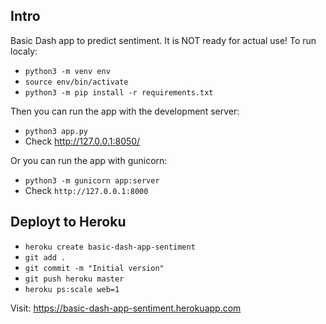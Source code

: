## Intro

Basic Dash app to predict sentiment. It is NOT ready for actual use!
To run localy:
- `python3 -m venv env`
- `source env/bin/activate`
- `python3 -m pip install -r requirements.txt`

Then you can run the app with the development server:
- `python3 app.py`
- Check http://127.0.0.1:8050/

Or you can run the app with gunicorn:
- `python3 -m gunicorn app:server`
- Check `http://127.0.0.1:8000`

## Deployt to Heroku

- `heroku create basic-dash-app-sentiment` 
- `git add .`
- `git commit -m "Initial version"`
- `git push heroku master`
- `heroku ps:scale web=1`

Visit: https://basic-dash-app-sentiment.herokuapp.com 